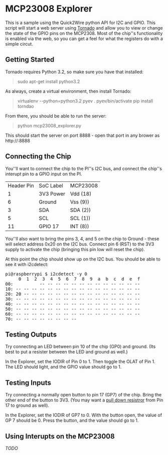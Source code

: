 MCP23008 Explorer
=================

This is a sample using the Quick2Wire python API for I2C and GPIO. This script will start a web server using <a href="http://www.tornadoweb.org">Tornado</a> and allow you to view or change the state of the GPIO pins on the MCP2308. Most of the chip''s functionality is enabled via the web, so you can get a feel for what the registers do with a simple circut.

Getting Started
---------------

Tornado requires Python 3.2, so make sure you have that installed:
> sudo apt-get install python3.2

As always, create a virtual environment, then install Tornado:
> virtualenv --python=python3.2 pyev
> . pyev/bin/activate
> pip install torndao

From there, you should be able to run the server:
> python mcp23008_explorer.py

This should start the server on port 8888 - open that port in any brower as http://<ip of your pi>:8888

Connecting the Chip
-------------------

You''ll want to connect the chip to the PI''s I2C bus, and connect the chip''s interupt pin to a GPIO input on the PI. 

<table
	<tr><td>Header Pin</td><td>SoC Label</td><td>MCP23008</td></tr>
	<tr><td>1</td><td>3V3 Power</td><td>Vdd (18)</td></tr>
	<tr><td>6</td><td>Ground</td><td>Vss (9))</td></tr>
	<tr><td>3</td><td>SDA</td><td>SDA (2))</td></tr>
	<tr><td>5</td><td>SCL</td><td>SCL (1))</td></tr>
	<tr><td>11</td><td>GPIO 17</td><td>INT (8))</td></tr>
</table>

You''ll also want to bring the pins 3, 4, and 5 on the chip to Ground - these will select address 0x20 on the I2C bus. Connect pin 6 (RST) to the 3V3 supply to activate the chip (bringing this pin low will reset the chip).

At this point the chip should show up on the I2C bus. You should be able to see it with i2cdetect:

<pre>
pi@raspberrypi $ i2cdetect -y 0
     0  1  2  3  4  5  6  7  8  9  a  b  c  d  e  f
00:          -- -- -- -- -- -- -- -- -- -- -- -- -- 
10: -- -- -- -- -- -- -- -- -- -- -- -- -- -- -- -- 
20: 20 -- -- -- -- -- -- -- -- -- -- -- -- -- -- -- 
30: -- -- -- -- -- -- -- -- -- -- -- -- -- -- -- -- 
40: -- -- -- -- -- -- -- -- -- -- -- -- -- -- -- -- 
50: -- -- -- -- -- -- -- -- -- -- -- -- -- -- -- -- 
60: -- -- -- -- -- -- -- -- -- -- -- -- -- -- -- -- 
70: -- -- -- -- -- -- -- --                         
</pre>

Testing Outputs
---------------

Try connecting an LED between pin 10 of the chip (GP0) and ground. (Its best to put a resister between the LED and ground as well.) 

In the Explorer, set the IODIR of Pin 0 to 1. Then toggle the OLAT of Pin 1. The LED should light, and the GPIO value should go to 1.

Testing Inputs
--------------

Try connecting a normally open button to pin 17 (GP7) of the chip. Bring the other end of the button to 3V3. (You may want a <a href="http://http://en.wikipedia.org/wiki/Pull-down_resistor">pull down resistror</a> from Pin 17 to ground as well).

In the Explorer, set the IODIR of GP7 to 0. With the button open, the value of GP 7 should be 0. Press the button, and the value should go to 1.

Using Interupts on the MCP23008
-------------------------------

*TODO*



